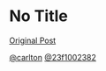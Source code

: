 # No Title

[Original Post](https://discourse.onlinedegree.iitm.ac.in/t/164277/254)

<p><a class="mention" href="/u/carlton">@carlton</a> <a class="mention" href="/u/23f1002382">@23f1002382</a></p>
